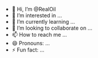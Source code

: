- 👋 Hi, I’m @RealOil
- 👀 I’m interested in ...
- 🌱 I’m currently learning ...
- 💞️ I’m looking to collaborate on ...
- 📫 How to reach me ...
- 😄 Pronouns: ...
- ⚡ Fun fact: ...

<!---
RealOil/RealOil is a ✨ special ✨ repository because its `README.md` (this file) appears on your GitHub profile.
You can click the Preview link to take a look at your changes.
--->
